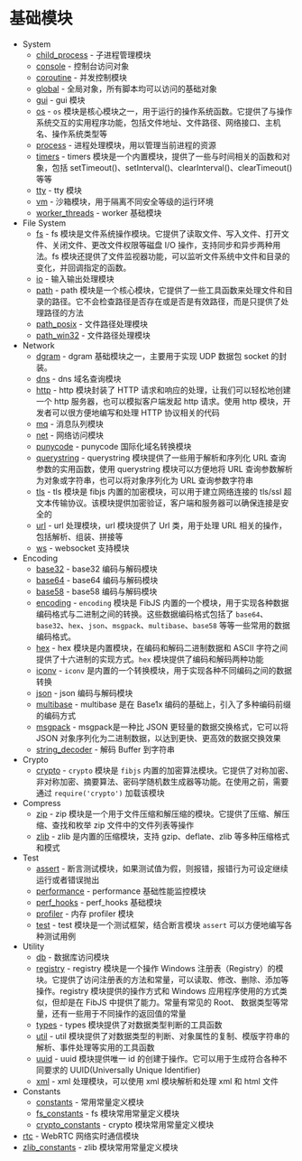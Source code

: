 # 基础模块
* System
  - [child_process](ifs/child_process.md) - 子进程管理模块
  - [console](ifs/console.md) - 控制台访问对象
  - [coroutine](ifs/coroutine.md) - 并发控制模块
  - [global](ifs/global.md) - 全局对象，所有脚本均可以访问的基础对象
  - [gui](ifs/gui.md) - gui 模块
  - [os](ifs/os.md) - `os` 模块是核心模块之一，用于运行的操作系统函数。它提供了与操作系统交互的实用程序功能，包括文件地址、文件路径、网络接口、主机名、操作系统类型等
  - [process](ifs/process.md) - 进程处理模块，用以管理当前进程的资源
  - [timers](ifs/timers.md) - timers 模块是一个内置模块，提供了一些与时间相关的函数和对象，包括 setTimeout()、setInterval()、clearInterval()、clearTimeout() 等等
  - [tty](ifs/tty.md) - tty 模块
  - [vm](ifs/vm.md) - 沙箱模块，用于隔离不同安全等级的运行环境
  - [worker_threads](ifs/worker_threads.md) - worker 基础模块
* File System
  - [fs](ifs/fs.md) - fs 模块是文件系统操作模块。它提供了读取文件、写入文件、打开文件、关闭文件、更改文件权限等磁盘 I/O 操作，支持同步和异步两种用法。fs 模块还提供了文件监视器功能，可以监听文件系统中文件和目录的变化，并回调指定的函数。
  - [io](ifs/io.md) - 输入输出处理模块
  - [path](ifs/path.md) - path 模块是一个核心模块，它提供了一些工具函数来处理文件和目录的路径。它不会检查路径是否存在或是否是有效路径，而是只提供了处理路径的方法
  - [path_posix](ifs/path_posix.md) - 文件路径处理模块
  - [path_win32](ifs/path_win32.md) - 文件路径处理模块
* Network
  - [dgram](ifs/dgram.md) - dgram 基础模块之一，主要用于实现 UDP 数据包 socket 的封装。
  - [dns](ifs/dns.md) - dns 域名查询模块
  - [http](ifs/http.md) - http 模块封装了 HTTP 请求和响应的处理，让我们可以轻松地创建一个 http 服务器，也可以模拟客户端发起 http 请求。使用 http 模块，开发者可以很方便地编写和处理 HTTP 协议相关的代码
  - [mq](ifs/mq.md) - 消息队列模块
  - [net](ifs/net.md) - 网络访问模块
  - [punycode](ifs/punycode.md) - punycode 国际化域名转换模块
  - [querystring](ifs/querystring.md) - querystring 模块提供了一些用于解析和序列化 URL 查询参数的实用函数，使用 querystring 模块可以方便地将 URL 查询参数解析为对象或字符串，也可以将对象序列化为 URL 查询参数字符串
  - [tls](ifs/tls.md) - tls 模块是 fibjs 内置的加密模块，可以用于建立网络连接的 tls/ssl 超文本传输协议。该模块提供加密验证，客户端和服务器可以确保连接是安全的
  - [url](ifs/url.md) - url 处理模块，url 模块提供了 Url 类，用于处理 URL 相关的操作，包括解析、组装、拼接等
  - [ws](ifs/ws.md) - websocket 支持模块
* Encoding
  - [base32](ifs/base32.md) - base32 编码与解码模块
  - [base64](ifs/base64.md) - base64 编码与解码模块
  - [base58](ifs/base58.md) - base58 编码与解码模块
  - [encoding](ifs/encoding.md) - `encoding` 模块是 FibJS 内置的一个模块，用于实现各种数据编码格式与二进制之间的转换。这些数据编码格式包括了 `base64`、`base32`、`hex`、`json`、`msgpack`、`multibase`、`base58` 等等一些常用的数据编码格式。
  - [hex](ifs/hex.md) - hex 模块是内置模块，在编码和解码二进制数据和 ASCII 字符之间提供了十六进制的实现方式。`hex` 模块提供了编码和解码两种功能
  - [iconv](ifs/iconv.md) - `iconv` 是内置的一个转换模块，用于实现各种不同编码之间的数据转换
  - [json](ifs/json.md) - json 编码与解码模块
  - [multibase](ifs/multibase.md) - multibase 是在 Base1x 编码的基础上，引入了多种编码前缀的编码方式
  - [msgpack](ifs/msgpack.md) - msgpack是一种比 JSON 更轻量的数据交换格式，它可以将 JSON 对象序列化为二进制数据，以达到更快、更高效的数据交换效果
  - [string_decoder](ifs/string_decoder.md) - 解码 Buffer 到字符串
* Crypto
  - [crypto](ifs/crypto.md) - `crypto` 模块是 `fibjs` 内置的加密算法模块。它提供了对称加密、非对称加密、摘要算法、密码学随机数生成器等功能。在使用之前，需要通过 `require('crypto')` 加载该模块
* Compress
  - [zip](ifs/zip.md) - zip 模块是一个用于文件压缩和解压缩的模块。它提供了压缩、解压缩、查找和枚举 zip 文件中的文件列表等操作
  - [zlib](ifs/zlib.md) - zlib 是内置的压缩模块，支持 gzip、deflate、zlib 等多种压缩格式和模式
* Test
  - [assert](ifs/assert.md) - 断言测试模块，如果测试值为假，则报错，报错行为可设定继续运行或者错误抛出
  - [performance](ifs/performance.md) - performance 基础性能监控模块
  - [perf_hooks](ifs/perf_hooks.md) - perf_hooks 基础模块
  - [profiler](ifs/profiler.md) - 内存 profiler 模块
  - [test](ifs/test.md) - test 模块是一个测试框架，结合断言模块 `assert` 可以方便地编写各种测试用例
* Utility
  - [db](ifs/db.md) - 数据库访问模块
  - [registry](ifs/registry.md) - registry 模块是一个操作 Windows 注册表（Registry）的模块。它提供了访问注册表的方法和常量，可以读取、修改、删除、添加等操作。registry 模块提供的操作方式和 Windows 应用程序使用的方式类似，但却是在 FibJS 中提供了能力。常量有常见的 Root、 数据类型等常量，还有一些用于不同操作的返回值的常量
  - [types](ifs/types.md) - types 模块提供了对数据类型判断的工具函数
  - [util](ifs/util.md) - util 模块提供了对数据类型的判断、对象属性的复制、模版字符串的解析、事件处理等实用的工具函数
  - [uuid](ifs/uuid.md) - uuid 模块提供唯一 id 的创建于操作。它可以用于生成符合各种不同要求的 UUID(Universally Unique Identifier)
  - [xml](ifs/xml.md) - xml 处理模块，可以使用 xml 模块解析和处理 xml 和 html 文件
* Constants
  - [constants](ifs/constants.md) - 常用常量定义模块
  - [fs_constants](ifs/fs_constants.md) - fs 模块常用常量定义模块
  - [crypto_constants](ifs/crypto_constants.md) - crypto 模块常用常量定义模块
* [rtc](ifs/rtc.md) - WebRTC 网络实时通信模块
* [zlib_constants](ifs/zlib_constants.md) - zlib 模块常用常量定义模块
